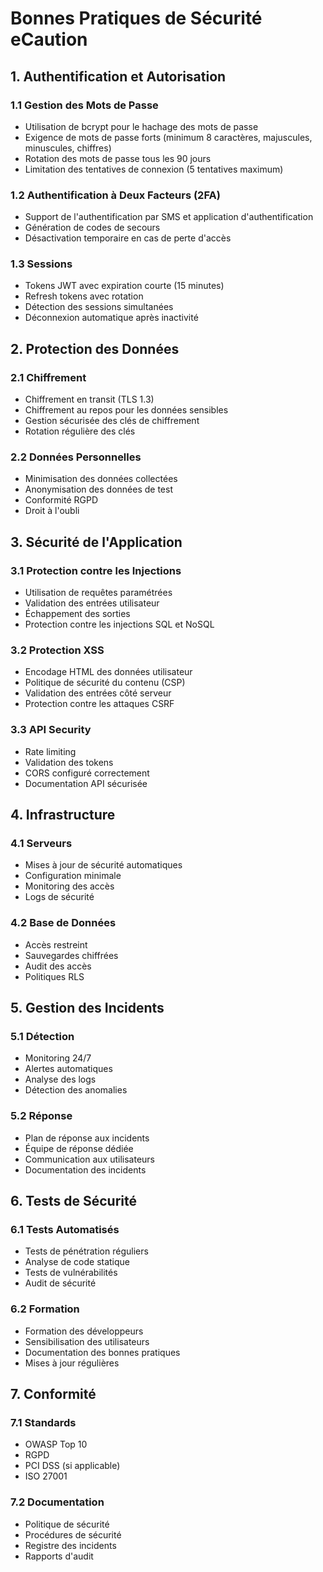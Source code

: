 # Bonnes Pratiques de Sécurité eCaution

## 1. Authentification et Autorisation

### 1.1 Gestion des Mots de Passe
- Utilisation de bcrypt pour le hachage des mots de passe
- Exigence de mots de passe forts (minimum 8 caractères, majuscules, minuscules, chiffres)
- Rotation des mots de passe tous les 90 jours
- Limitation des tentatives de connexion (5 tentatives maximum)

### 1.2 Authentification à Deux Facteurs (2FA)
- Support de l'authentification par SMS et application d'authentification
- Génération de codes de secours
- Désactivation temporaire en cas de perte d'accès

### 1.3 Sessions
- Tokens JWT avec expiration courte (15 minutes)
- Refresh tokens avec rotation
- Détection des sessions simultanées
- Déconnexion automatique après inactivité

## 2. Protection des Données

### 2.1 Chiffrement
- Chiffrement en transit (TLS 1.3)
- Chiffrement au repos pour les données sensibles
- Gestion sécurisée des clés de chiffrement
- Rotation régulière des clés

### 2.2 Données Personnelles
- Minimisation des données collectées
- Anonymisation des données de test
- Conformité RGPD
- Droit à l'oubli

## 3. Sécurité de l'Application

### 3.1 Protection contre les Injections
- Utilisation de requêtes paramétrées
- Validation des entrées utilisateur
- Échappement des sorties
- Protection contre les injections SQL et NoSQL

### 3.2 Protection XSS
- Encodage HTML des données utilisateur
- Politique de sécurité du contenu (CSP)
- Validation des entrées côté serveur
- Protection contre les attaques CSRF

### 3.3 API Security
- Rate limiting
- Validation des tokens
- CORS configuré correctement
- Documentation API sécurisée

## 4. Infrastructure

### 4.1 Serveurs
- Mises à jour de sécurité automatiques
- Configuration minimale
- Monitoring des accès
- Logs de sécurité

### 4.2 Base de Données
- Accès restreint
- Sauvegardes chiffrées
- Audit des accès
- Politiques RLS

## 5. Gestion des Incidents

### 5.1 Détection
- Monitoring 24/7
- Alertes automatiques
- Analyse des logs
- Détection des anomalies

### 5.2 Réponse
- Plan de réponse aux incidents
- Équipe de réponse dédiée
- Communication aux utilisateurs
- Documentation des incidents

## 6. Tests de Sécurité

### 6.1 Tests Automatisés
- Tests de pénétration réguliers
- Analyse de code statique
- Tests de vulnérabilités
- Audit de sécurité

### 6.2 Formation
- Formation des développeurs
- Sensibilisation des utilisateurs
- Documentation des bonnes pratiques
- Mises à jour régulières

## 7. Conformité

### 7.1 Standards
- OWASP Top 10
- RGPD
- PCI DSS (si applicable)
- ISO 27001

### 7.2 Documentation
- Politique de sécurité
- Procédures de sécurité
- Registre des incidents
- Rapports d'audit 
